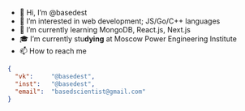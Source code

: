 - 👋 Hi, I’m @basedest
- 👀 I’m interested in web development; JS/Go/C++ languages
- 🌱 I’m currently learning MongoDB, React.js, Next.js
- 🎓 I’m currently stu**dying** at Moscow Power Engineering Institute
- 📫 How to reach me
```json
{
  "vk":     "@basedest",
  "inst":   "@basedest",    
  "email":  "basedscientist@gmail.com"    
}
```

<!---
idk im based af follow me
--->
